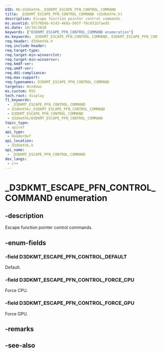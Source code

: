 ```yaml
---
UID: NE:d3dkmthk._D3DKMT_ESCAPE_PFN_CONTROL_COMMAND
title: _D3DKMT_ESCAPE_PFN_CONTROL_COMMAND (d3dkmthk.h)
description: Escape function pointer control commands.
ms.assetid: 67570b6b-4143-468a-b93f-f8c031bfaed5
ms.date: 10/19/2018
keywords: ["D3DKMT_ESCAPE_PFN_CONTROL_COMMAND enumeration"]
ms.keywords: _D3DKMT_ESCAPE_PFN_CONTROL_COMMAND, D3DKMT_ESCAPE_PFN_CONTROL_COMMAND,
req.header: d3dkmthk.h
req.include-header: 
req.target-type: 
req.target-min-winverclnt: 
req.target-min-winversvr: 
req.kmdf-ver: 
req.umdf-ver: 
req.ddi-compliance: 
req.max-support: 
req.typenames: D3DKMT_ESCAPE_PFN_CONTROL_COMMAND
targetos: Windows
ms.custom: RS5
tech.root: display
f1_keywords:
 - _D3DKMT_ESCAPE_PFN_CONTROL_COMMAND
 - d3dkmthk/_D3DKMT_ESCAPE_PFN_CONTROL_COMMAND
 - D3DKMT_ESCAPE_PFN_CONTROL_COMMAND
 - d3dkmthk/D3DKMT_ESCAPE_PFN_CONTROL_COMMAND
topic_type:
 - apiref
api_type:
 - HeaderDef
api_location:
 - d3dkmthk.h
api_name:
 - _D3DKMT_ESCAPE_PFN_CONTROL_COMMAND
dev_langs:
 - c++
---
```


# _D3DKMT_ESCAPE_PFN_CONTROL_COMMAND enumeration


## -description

Escape function pointer control commands.

## -enum-fields

### -field D3DKMT_ESCAPE_PFN_CONTROL_DEFAULT 

Default.

### -field D3DKMT_ESCAPE_PFN_CONTROL_FORCE_CPU 

Force CPU.

### -field D3DKMT_ESCAPE_PFN_CONTROL_FORCE_GPU 

Force GPU.

## -remarks

## -see-also


